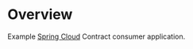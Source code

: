 # Overview

Example [Spring Cloud]('https://cloud.spring.io/spring-cloud-contract/spring-cloud-contract.html) Contract consumer application.